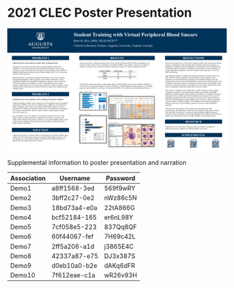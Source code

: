 # 2021 CLEC Poster Presentation

<div align="center">  
  
<a href="https://youtu.be/yWh9SCFhIjU">![2021 CLEC Poster](2021_CLEC_Poster.png)</a>
  
</div>
  
  
Supplemental information to poster presentation and narration

<div align="center">  
  
Association | Username | Password
----------- | -------- | ---------
Demo1 | a8ff1568-3ed | 569f9wRY
Demo2 | 3bff2c27-0e2 | nWz86c5N
Demo3 | 18bd73a4-e0a | 22tA866G
Demo4 | bcf52184-165 | er6nL98Y
Demo5 | 7cf058e5-223 | 837Qq8QF
Demo6 | 60f44067-fef | 7H69c42L
Demo7 | 2ff5a206-a1d | j3865E4C
Demo8 | 42337a87-e75 | DJ3x387S
Demo9 | d0eb10a0-b2e | dAKq6dFR
Demo10 | 7f612eae-c1a | wR26v93H

</div>

